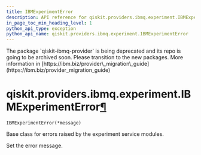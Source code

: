 ```yaml
---
title: IBMExperimentError
description: API reference for qiskit.providers.ibmq.experiment.IBMExperimentError
in_page_toc_min_heading_level: 1
python_api_type: exception
python_api_name: qiskit.providers.ibmq.experiment.IBMExperimentError
---
```


<Admonition title="Warning" type="caution">
  The package `qiskit-ibmq-provider` is being deprecated and its repo is going to be archived soon. Please transition to the new packages. More information in [https://ibm.biz/provider\_migration\_guide](https://ibm.biz/provider_migration_guide)
</Admonition>

# qiskit.providers.ibmq.experiment.IBMExperimentError[¶](#qiskit-providers-ibmq-experiment-ibmexperimenterror "Permalink to this headline")

<span id="qiskit.providers.ibmq.experiment.IBMExperimentError" />

`IBMExperimentError(*message)`

Base class for errors raised by the experiment service modules.

Set the error message.

